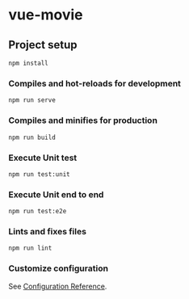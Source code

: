 # vue-movie

## Project setup
```
npm install
```

### Compiles and hot-reloads for development
```
npm run serve
```

### Compiles and minifies for production
```
npm run build
```
### Execute Unit test 
```
npm run test:unit
```

### Execute Unit end to end 
```
npm run test:e2e
```
### Lints and fixes files
```
npm run lint
```

### Customize configuration
See [Configuration Reference](https://cli.vuejs.org/config/).
